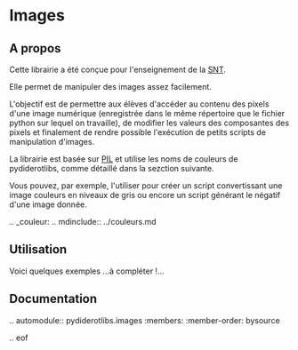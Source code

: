# Images

## A propos

Cette librairie a été conçue pour l'enseignement de la [SNT](https://eduscol.education.fr/1670/programmes-et-ressources-en-sciences-numeriques-et-technologie-voie-gt).

Elle permet de manipuler des images assez facilement.

L'objectif est de permettre aux élèves d'accéder au contenu des pixels d'une image numérique (enregistrée dans le même répertoire que le fichier python sur 
lequel on travaille), de modifier les valeurs des composantes des pixels et finalement de rendre possible l'exécution de petits scripts de manipulation d'images.

La librairie est basée sur [PIL](https://he-arc.github.io/livre-python/pillow/index.html) et utilise les noms de couleurs de pydiderotlibs, comme détaillé
dans la sezction suivante.

Vous pouvez, par exemple, l'utiliser pour créer un script convertissant une image couleurs en niveaux de gris ou encore un script générant le négatif d'une image donnée.

.. _couleur: .. mdinclude:: ../couleurs.md



## Utilisation

Voici quelques exemples ...à compléter !... 


## Documentation

.. automodule:: pydiderotlibs.images
    :members:
    :member-order: bysource

.. eof
